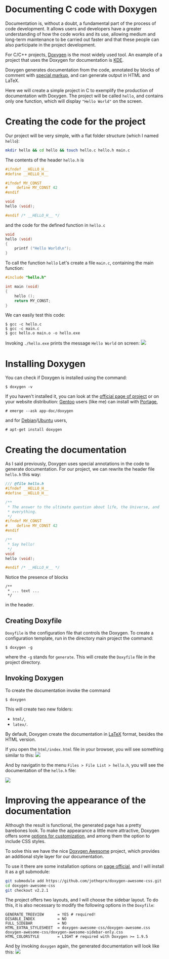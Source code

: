 # Documenting C code with Doxygen

Documentation is, without a doubt, a fundamental part of the process of code
development. It allows users and developers have a greater understanding of how
the code works and its use, allowing medium and long-term maintenance to be
carried out faster and that these people can also participate in the project
development.

For C/C++ projects, [Doxygen](https://www.doxygen.nl/) is the most widely used
tool. An example of a project that uses the Doxygen for documentation is
[KDE](https://kde.org/).

Doxygen generates documentation from the code, annotated by blocks of comment
with [special markup](https://www.doxygen.nl/manual/docblocks.html#specialblock),
and can generate output in HTML and LaTeX.

Here we will create a simple project in C to exemplify the production of
documentation with Doxygen. The project will be called `hello`, and
contains only one function, which will display `"Hello World"` on the
screen.

# Creating the code for the project

Our project will be very simple, with a flat folder structure (which I named `hello`):

``` {.bash org-language="sh"}
mkdir hello && cd hello && touch hello.c hello.h main.c
```

The contents of the header `hello.h` is

``` {.c org-language="C"}
#ifndef __HELLO_H__
#define __HELLO_H__

#ifndef MY_CONST
#    define MY_CONST 42
#endif

void
hello (void);

#endif /* __HELLO_H__ */
```

and the code for the defined function in `hello.c`

``` {.c org-language="C"}
void
hello (void)
{
    printf ("Hello World\n");
}
```

To call the function `hello` Let's create a file 
`main.c`, containing the main function:

``` {.c org-language="C"}
#include "hello.h"

int main (void)
{
    hello ();
    return MY_CONST;
}
```

We can easily test this code:

``` example
$ gcc -c hello.c 
$ gcc -c main.c 
$ gcc hello.o main.o -o hello.exe
```

Invoking `./hello.exe` prints the message
`Hello World` on screen:
![](./Images/Screenshot_20230928_231256.png)

# Installing Doxygen

You can check if Doxygen is installed using the command:

``` example
$ doxygen -v
```

If you haven't installed it, you can look at the [official page of
project](https://www.doxygen.nl/manual/install.html) or on your website
distribution: [Gentoo](https://www.gentoo.org/) users (like me) can install with
[Portage](https://wiki.gentoo.org/wiki/Portage),

``` example
# emerge --ask app-doc/doxygen
```

and for 
[Debian](https://www.debian.org/index.pt.html)/[Ubuntu](https://ubuntu.com/) users,

``` example
# apt-get install doxygen
```

# Creating the documentation

As I said previously, Doxygen uses special annotations in the
code to generate documentation. For our project, we can rewrite the header file
`hello.h` this way:

``` {.c org-language="C"}
/// @file hello.h
#ifndef __HELLO_H__
#define __HELLO_H__

/**
 * The answer to the ultimate question about life, the Universe, and
 * everything.
 */
#ifndef MY_CONST
#    define MY_CONST 42
#endif

/**
 * Say hello!
 */
void
hello (void);

#endif /* __HELLO_H__ */
```

Notice the presence of blocks

``` example
/**
 * ... text ...
 */
```

in the header.

## Creating Doxyfile

`Doxyfile` is the configuration file that controls the
Doxygen. To create a configuration template, run in the directory main project the command:


``` example
$ doxygen -g
```

where the `-g` stands for `generate`. This will create the
`Doxyfile` file in the project directory.

## Invoking Doxygen

To create the documentation invoke the command 

``` example
$ doxygen
```

This will create two new folders:

-   `html/`,
-   `latex/`.

By default, Doxygen create the documentation in
[LaTeX](https://www.latex-project.org/) format, besides the HTML version.

If you open the `html/index.html` file in your browser, you will see
something similar to this:
![](Images/Screenshot_20230928_235627.png)

And by navigatin to the menu `Files > File List > hello.h`, you will see
the documentation of the `hello.h` file:

![](Images/Screenshot_20230928_235317.png)

# Improving the appearance of the documentation

Although the result is functional, the generated page has a pretty barebones look.
To make the appearance a little more attractive, Doxygen offers some [options for
customization](https://www.doxygen.nl/manual/customize.html), and among them
the option to include CSS styles.

To solve this we have the nice [Doxygen
Awesome](https://jothepro.github.io/doxygen-awesome-css/) project, which provides an additional
style layer for our documentation.

To use it there are some installation options on [page
official](https://jothepro.github.io/doxygen-awesome-css/index.html#autotoc_md10),
and I will install it as a git submodule:

``` {.bash org-language="sh"}
git submodule add https://github.com/jothepro/doxygen-awesome-css.git
cd doxygen-awesome-css
git checkout v2.2.1
```

The project offers two layouts, and I will choose the sidebar layout. To do
this, it is also necessary to modify the following options in the
`Doxyfile`:

``` example
GENERATE_TREEVIEW      = YES # required!
DISABLE_INDEX          = NO
FULL_SIDEBAR           = NO
HTML_EXTRA_STYLESHEET  = doxygen-awesome-css/doxygen-awesome.css doxygen-awesome-css/doxygen-awesome-sidebar-only.css
HTML_COLORSTYLE        = LIGHT # required with Doxygen >= 1.9.5
```

And by invoking `doxygen` again, the generated documentation will look
like this: ![](Images/Screenshot_20230929_002215.png)
